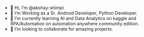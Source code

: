 - 👋 Hi, I’m @akshay-shimpi
- 👀 I’m Working as a Sr. Android Developer, Python Developer.
- 🌱 I’m currently learning AI and Data Analytics on kaggle and RPA/Automation on automation anywhere community edition.
- 💞️ I’m looking to collaborate for amazing projects.

<!---
akshay-shimpi/akshay-shimpi is a ✨ special ✨ repository because its `README.md` (this file) appears on your GitHub profile.
You can click the Preview link to take a look at your changes.
--->
